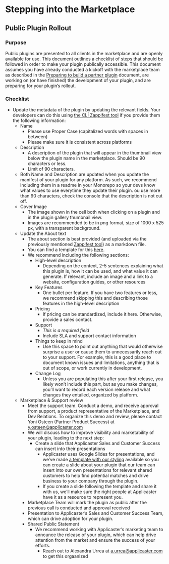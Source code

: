 # Stepping into the Marketplace
## Public Plugin Rollout

### Purpose
Public plugins are presented to all clients in the marketplace and are openly available for use. This document outlines a checklist of steps that should be followed in order to make your plugin publically accessible. This document assumes you have already conducted a kickoff with the marketplace team as described in the [Preparing to build a partner plugin](/partner-resources/prep-for-kickoff.md) document, are working on (or have finished) the development of your plugin, and are preparing for your plugin’s rollout.

### Checklist

* Update the metadata of the plugin by updating the relevant fields. Your developers can do this using [the CLI Zappifest tool](https://developer.applicaster.com/zappifest/zappifest.html) if you provide them the following information:
	* Name
		* Please use Proper Case (capitalized words with spaces in between)
		* Please make sure it is consistent across platforms
	* Description
		* A description of the plugin that will appear in the thumbnail view below the plugin name in the marketplace. Should be 90 characters or less.
		* Limit of 90 characters.
	* Both Name and Description are updated when you update the manifest of your plugin for any platform. As such, we recommend including them in a readme in your Monorepo so your devs know what values to use everytime they update their plugin.
	ou use more than 90 characters, check the console that the description is not cut off. 
	* Cover Image
		* The image shown in the cell both when clicking on a plugin and in the plugin gallery thumbnail view.
		* Images are recommended to be in png format, size of 1000 x 525 px, with a transparent background.
	* Update the About text
		* The about section is best provided (and uploaded via the previously mentioned [Zappifest tool](https://developer.applicaster.com/zappifest/zappifest.html)) as a markdown file. 
		* You can find a template for this [here](https://drive.google.com/open?id=1o9kHv-nPc_FbO-JteWj3L7DwQ9CAWWHN).
		* We recommend including the following sections:
			* High-level description
				* Depending on the context, 2-5 sentences explaining what this plugin is, how it can be used, and what value it can generate. If relevant, include an image and a link to a website, configuration guides, or other resources
			* Key Features
				* One bullet per feature. If you have two features or less, we recommend skipping this and describing those features in the high-level description
			* Pricing
				* If pricing can be standardized, include it here. Otherwise, provide a sales contact.
			* Support
				* *This is a required field*
				* Include SLA and support contact information
			* Things to keep in mind
				* Use this space to point out anything that would otherwise surprise a user or cause them to unnecessarily reach out to your support. For example, this is a good place to document known issues and limitations, anything that is out of scope, or work currently in development. 
			* Change Log
				* Unless you are populating this after your first release, you likely won’t include this part, but as you make changes, you’ll want to record each version release and what changes they entailed, organized by platform.
	* Marketplace & Support review
		* Meet the support team. Conduct a demo, and receive approval from support, a product representative of the Marketplace, and Dev Relations. To organize this demo and review, please contact Yoni Osteen (Partner Product Success) at y.osteen@applicaster.com
		* We will discuss how to improve visibility and marketability of your plugin, leading to the next step:
			* Create a slide that Applicaster Sales and Customer Success can insert into their presentations
				* Applicaster uses Google Slides for presentations, and we’ve made [a template with our styling](https://drive.google.com/open?id=1o9kHv-nPc_FbO-JteWj3L7DwQ9CAWWHN) available so you can create a slide about your plugin that our team can insert into our own presentations for relevant shared customers to help find potential matches and drive business to your company through the plugin.
				* If you create a slide following the template and share it with us, we’ll make sure the right people at Applicaster have it as a resource to represent you.
		* Marketplace Team will mark the plugin as public after the previous call is conducted and approval received
		* Presentation to Applicaster’s Sales and Customer Success Team, which can drive adoption for your plugin. 
		* Shared Public Statement
			* We recommend working with Applicaster’s marketing team to announce the release of your plugin, which can help drive attention from the market and ensure the success of your efforts.
				* Reach out to Alexandra Urrea at a.urrea@applicaster.com to get this orgaanized
